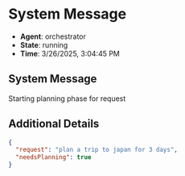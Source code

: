 # System Message

- **Agent**: orchestrator
- **State**: running
- **Time**: 3/26/2025, 3:04:45 PM

## System Message

Starting planning phase for request

## Additional Details

```json
{
  "request": "plan a trip to japan for 3 days",
  "needsPlanning": true
}
```

